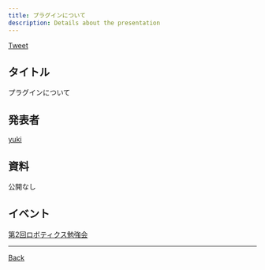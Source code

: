 ```yaml
---
title: プラグインについて
description: Details about the presentation
---
```


<link rel="shortcut icon" type="image/x-icon" href="/favicon.ico?">

<a href="https://twitter.com/share?ref_src=twsrc%5Etfw" class="twitter-share-button" data-show-count="false">Tweet</a><script async src="https://platform.twitter.com/widgets.js" charset="utf-8"></script>

## タイトル
プラグインについて
## 発表者
[yuki](https://connpass.com/user/blessingyuki/)
## 資料
公開なし
## イベント
[第2回ロボティクス勉強会](./2.md)

- - -
[Back](../../archive.md)
